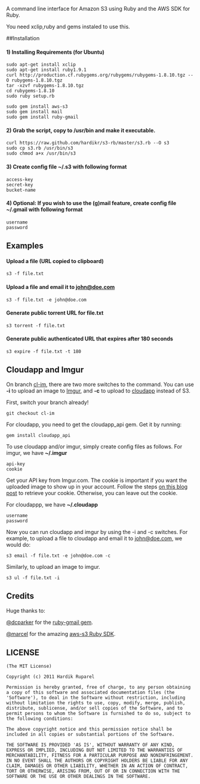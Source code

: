 A command line interface for Amazon S3 using Ruby and the AWS SDK for Ruby.

You need xclip,ruby and gems instaled to use this. 

##Installation

#### 1) Installing Requirements (for Ubuntu)

    sudo apt-get install xclip
    sudo apt-get install ruby1.9.1
    curl http://production.cf.rubygems.org/rubygems/rubygems-1.8.10.tgz --O rubygems-1.8.10.tgz
    tar -xzvf rubygems-1.8.10.tgz
    cd rubygems-1.8.10
    sudo ruby setup.rb
    
    sudo gem install aws-s3
    sudo gem install mail
    sudo gem install ruby-gmail
    
#### 2) Grab the script, copy to /usr/bin and make it executable.

    curl https://raw.github.com/hardikr/s3-rb/master/s3.rb --O s3
    sudo cp s3.rb /usr/bin/s3
    sudo chmod a+x /usr/bin/s3

#### 3) Create config file ~/.s3 with following format
    access-key
    secret-key
    bucket-name

#### 4) Optional: If you wish to use the (g)mail feature, create config file ~/.gmail with following format
    username
    password

## Examples

#### Upload a file (URL copied to clipboard)
    s3 -f file.txt
    
#### Upload a file and email it to john@doe.com
    s3 -f file.txt -e john@doe.com

#### Generate public torrent URL for file.txt
    s3 torrent -f file.txt

#### Generate public authenticated URL that expires after 180 seconds
    s3 expire -f file.txt -t 180

## Cloudapp and Imgur

On branch [cl-im][1], there are two more switches to the command. You can use **-i** to upload an image to [Imgur][2], and **-c** to upload to [cloudapp][3] instead of S3. 

First, switch your branch already!

    git checkout cl-im

For cloudapp, you need to get the cloudapp_api gem. Get it by running:

    gem install cloudapp_api

To use cloudapp and/or imgur, simply create config files as follows. For imgur, we have **~/.imgur**

    api-key
    cookie

Get your API key from Imgur.com. The cookie is important if you want the uploaded image to show up in your account. Follow the steps [on this blog post][4] to retrieve your cookie. Otherwise, you can leave out the cookie.

For cloudappp, we have **~/.cloudapp**

    username
    password

Now you can run cloudapp and imgur by using the -i and -c switches. For example, to upload a file to cloudapp and email it to john@doe.com, we would do:

    s3 email -f file.txt -e john@doe.com -c

Similarly, to upload an image to imgur.

    s3 ul -f file.txt -i

 [1]: https://github.com/hardikr/s3-rb/tree/cl-im
 [2]: http://imgur.com
 [3]: http://getcloudapp.com
 [4]: http://code.lancepollard.com/upload-images-to-imgur-with-ruby


## Credits

Huge thanks to:

[@dcparker](https://github.com/dcparker) for the [ruby-gmail gem](https://github.com/dcparker/ruby-gmail).

[@marcel](https://github.com/marcel) for the amazing [aws-s3 Ruby SDK](http://amazon.rubyforge.org/).

## LICENSE

    (The MIT License)
    
    Copyright (c) 2011 Hardik Ruparel
    
    Permission is hereby granted, free of charge, to any person obtaining
    a copy of this software and associated documentation files (the
    'Software'), to deal in the Software without restriction, including
    without limitation the rights to use, copy, modify, merge, publish,
    distribute, sublicense, and/or sell copies of the Software, and to
    permit persons to whom the Software is furnished to do so, subject to
    the following conditions:
    
    The above copyright notice and this permission notice shall be
    included in all copies or substantial portions of the Software.
    
    THE SOFTWARE IS PROVIDED 'AS IS', WITHOUT WARRANTY OF ANY KIND,
    EXPRESS OR IMPLIED, INCLUDING BUT NOT LIMITED TO THE WARRANTIES OF
    MERCHANTABILITY, FITNESS FOR A PARTICULAR PURPOSE AND NONINFRINGEMENT.
    IN NO EVENT SHALL THE AUTHORS OR COPYRIGHT HOLDERS BE LIABLE FOR ANY
    CLAIM, DAMAGES OR OTHER LIABILITY, WHETHER IN AN ACTION OF CONTRACT,
    TORT OR OTHERWISE, ARISING FROM, OUT OF OR IN CONNECTION WITH THE
    SOFTWARE OR THE USE OR OTHER DEALINGS IN THE SOFTWARE.

